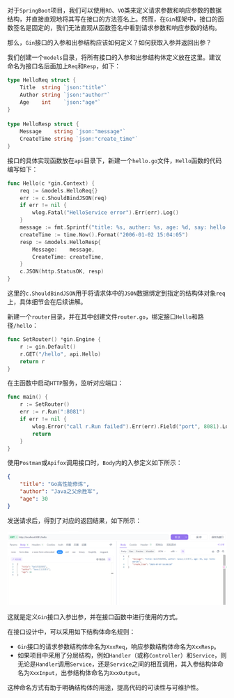 对于`SpringBoot`项目，我们可以使用`RO`、`VO`类来定义请求参数和响应参数的数据结构，并直接直观地将其写在接口的方法签名上。然而，在`Gin`框架中，接口的函数签名是固定的，我们无法直观从函数签名中看到请求参数和响应参数的结构。

那么，`Gin`接口的入参和出参结构应该如何定义？如何获取入参并返回出参？

我们创建一个`models`目录，将所有接口的入参和出参结构体定义放在这里。建议命名为接口名后面加上`Req`和`Resp`，如下：

```go
type HelloReq struct {
	Title  string `json:"title"`
	Author string `json:"author"`
	Age    int    `json:"age"`
}

type HelloResp struct {
	Message    string `json:"message"`
	CreateTime string `json:"create_time"`
}
```


接口的具体实现函数放在`api`目录下，新建一个`hello.go`文件，`Hello`函数的代码编写如下：

```go
func Hello(c *gin.Context) {
	req := &models.HelloReq{}
	err := c.ShouldBindJSON(req)
	if err != nil {
        wlog.Fatal("HelloService error").Err(err).Log()
	}
	message := fmt.Sprintf("title: %s, auther: %s, age: %d, say: hello world!", req.Title, req.Author, req.Age)
	createTime := time.Now().Format("2006-01-02 15:04:05")
	resp := &models.HelloResp{
		Message:    message,
		CreateTime: createTime,
	}
	c.JSON(http.StatusOK, resp)
}
```

这里的`c.ShouldBindJSON`用于将请求体中的`JSON`数据绑定到指定的结构体对象`req`上，具体细节会在后续讲解。

新建一个`router`目录，并在其中创建文件`router.go`，绑定接口`Hello`和路径`/hello`：

```go
func SetRouter() *gin.Engine {
	r := gin.Default()
	r.GET("/hello", api.Hello)
	return r
}
```

在主函数中启动`HTTP`服务，监听对应端口：

```go
func main() {
	r := SetRouter()
	err := r.Run(":8081")
	if err != nil {
		wlog.Error("call r.Run failed").Err(err).Field("port", 8081).Log()
		return
	}
}
```

使用`Postman`或`Apifox`调用接口时，`Body`内的入参定义如下所示：

```json
{
    "title": "Go高性能修炼",
    "author": "Java之父余胜军",
    "age": 30
}
```

发送请求后，得到了对应的返回结果，如下所示：

![image-20250707160423677](image/image-20250707160423677.png)

这就是定义`Gin`接口入参出参，并在接口函数中进行使用的方式。

在接口设计中，可以采用如下结构体命名规则：

- `Gin`接口的请求参数结构体命名为`XxxReq`，响应参数结构体命名为`XxxResp`。
- 如果项目中采用了分层结构，例如`Handler`（或称`Controller`）和`Service`，则无论是`Handler`调用`Service`，还是`Service`之间的相互调用，其入参结构体命名为`XxxInput`，出参结构体命名为`XxxOutput`。

这种命名方式有助于明确结构体的用途，提高代码的可读性与可维护性。
